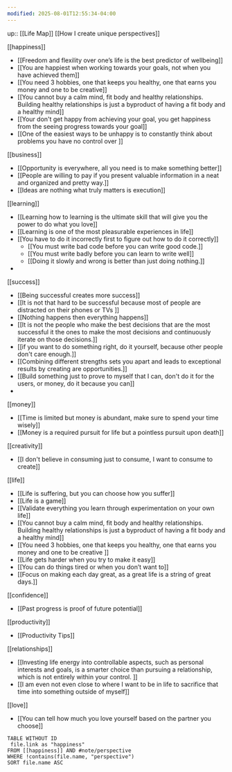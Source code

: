 ```yaml
---
modified: 2025-08-01T12:55:34-04:00
---
```

up:: [[Life Map]]
[[How I create unique perspectives]]


[[happiness]]
- [[Freedom and flexility over one’s life is the best predictor of wellbeing]]
- [[You are happiest when working towards your goals, not when you have achieved them]]
- [[You need 3 hobbies, one that keeps you healthy, one that earns you money and one to be creative]]
-  [[You cannot buy a calm mind, fit body and healthy relationships. Building healthy relationships is just a byproduct of having a fit body and a healthy mind]]
- [[Your don't get happy from achieving your goal, you get happiness from the seeing progress towards your goal]]
- [[One of the easiest ways to be unhappy is to constantly think about problems you have no control over ]]

[[business]]
- [[Opportunity is everywhere,  all you need is to make something better]]
- [[People are willing to pay if you present valuable information in a neat and organized and pretty way.]]
- [[Ideas are nothing what truly matters is execution]]


[[learning]]
- [[Learning how to learning is the ultimate skill that will give you the power to do what you love]]
- [[Learning is one of the most pleasurable experiences in life]]
- [[You have to do it incorrectly first to figure out how to do it correctly]]
	- [[You must write bad code before you can write good code.]]
	- [[You must write badly before you can learn to write well]]
	- [[Doing it slowly and wrong is better than just doing nothing.]]
- 

[[success]]
- [[Being successful creates more success]]
- [[It is not that hard to be successful because most of people are distracted on their phones or TVs ]]
- [[Nothing happens then everything happens]]
- [[It is not the people who make the best decisions that are the most successful it the ones to make the most decisions and continuously iterate on those decisions.]]
- [[if you want to do something right, do it yourself, because other people don't care enough.]]
- [[Combining different strengths sets you apart and leads to exceptional results by creating are opportunities.]]
- [[Build something just to prove to myself that I can, don't do it for the users, or money, do it because you can]]
- 

[[money]]
- [[Time is limited but money is abundant, make sure to spend your time wisely]]
- [[Money is a required pursuit for life but a pointless pursuit upon death]]

[[creativity]]
- [[I don't believe in consuming just to consume, I want to consume to create]]

[[life]]
- [[Life is suffering, but you can choose how you suffer]]
- [[Life is a game]]
- [[Validate everything you learn through experimentation on your own life]]
- [[You cannot buy a calm mind, fit body and healthy relationships. Building healthy relationships is just a byproduct of having a fit body and a healthy mind]]
- [[You need 3 hobbies, one that keeps you healthy, one that earns you money and one to be creative ]]
- [[Life gets harder when you try to make it easy]]
- [[You can do things tired or when you don’t want to]]
- [[Focus on making each day great, as a great life is a string of great days.]]

[[confidence]]
- [[Past progress is proof of future potential]]

[[productivity]]
- [[Productivity Tips]]

[[relationships]]
- [[Investing life energy into controllable aspects, such as personal interests and goals, is a smarter choice than pursuing a relationship, which is not entirely within your control. ]]
- [[I am even not even close to where I want to be in life to sacrifice that time into something outside of myself]]

[[love]]
- [[You can tell how much you love yourself based on the partner you choose]]

```dataview
TABLE WITHOUT ID
 file.link as "happiness"
FROM [[happiness]] AND #note/perspective
WHERE !contains(file.name, "perspective")
SORT file.name ASC
```